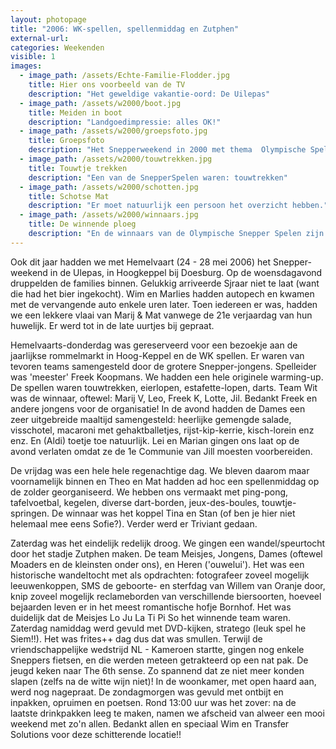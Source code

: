 ```yaml
---
layout: photopage
title: "2006: WK-spellen, spellenmiddag en Zutphen"
external-url:
categories: Weekenden
visible: 1
images:
  - image_path: /assets/Echte-Familie-Flodder.jpg
    title: Hier ons voorbeeld van de TV
    description: "Het geweldige vakantie-oord: De Uilepas"
  - image_path: /assets/w2000/boot.jpg
    title: Meiden in boot
    description: "Landgoedimpressie: alles OK!"
  - image_path: /assets/w2000/groepsfoto.jpg
    title: Groepsfoto
    description: "Het Snepperweekend in 2000 met thema  Olympische Spelen: Frankrijk, Columbia, Belgie, Schotland en Mexico waren vertegenwoordigd." 
  - image_path: /assets/w2000/touwtrekken.jpg
    title: Touwtje trekken
    description: "Een van de SnepperSpelen waren: touwtrekken"
  - image_path: /assets/w2000/schotten.jpg
    title: Schotse Mat
    description: "Er moet natuurlijk een persoon het overzicht hebben."
  - image_path: /assets/w2000/winnaars.jpg
    title: De winnende ploeg
    description: "En de winnaars van de Olympische Snepper Spelen zijn: "
---
```


Ook dit jaar hadden we met Hemelvaart (24 - 28 mei 2006) het Snepper-weekend in de Ulepas, in Hoogkeppel bij Doesburg.
Op de woensdagavond druppelden de families binnen. Gelukkig arriveerde Sjraar niet te laat (want die had het bier ingekocht).
Wim en Marlies hadden autopech en kwamen met de vervangende auto enkele uren later.
Toen iedereen er was, hadden we een lekkere vlaai van Marij & Mat vanwege de 21e verjaardag van hun huwelijk.
Er werd tot in de late uurtjes bij gepraat.

Hemelvaarts-donderdag was gereserveerd voor een bezoekje aan de jaarlijkse rommelmarkt in Hoog-Keppel en de WK spellen. Er waren van tevoren teams samengesteld door de grotere Snepper-jongens. Spelleider was 'meester' Freek Koopmans. We hadden een hele originele warming-up. De spellen waren touwtrekken, eierlopen, estafette-lopen, darts. Team Wit was de winnaar, oftewel: Marij V, Leo, Freek K, Lotte, Jil.
Bedankt Freek en andere jongens voor de organisatie!
In de avond hadden de Dames een zeer uitgebreide maaltijd samengesteld: heerlijke gemengde salade, visschotel, macaroni met gehaktballetjes, rijst-kip-kerrie, kisch-lorein enz enz. En (Aldi) toetje toe natuurlijk.
Lei en Marian gingen ons laat op de avond verlaten omdat ze de 1e Communie van Jill moesten voorbereiden.

De vrijdag was een hele hele regenachtige dag. We bleven daarom maar voornamelijk binnen en Theo en Mat hadden ad hoc een spellenmiddag op de zolder georganiseerd. We hebben ons vermaakt met ping-pong, tafelvoetbal, kegelen, diverse dart-borden, jeux-des-boules, touwtje-springen. De winnaar was het koppel Tina en Stan (of ben je hier niet helemaal mee eens Sofie?).
Verder werd er Triviant gedaan.

Zaterdag was het eindelijk redelijk droog. We gingen een wandel/speurtocht door het stadje Zutphen maken. De team Meisjes, Jongens, Dames (oftewel Moaders en de kleinsten onder ons), en Heren ('ouwelui'). Het was een historische wandeltocht met als opdrachten: fotografeer zoveel mogelijk leeuwenkoppen, SMS de geboorte- en sterfdag van Willem van Oranje door, knip zoveel mogelijk reclameborden van verschillende biersoorten, hoeveel bejaarden leven er in het meest romantische hofje Bornhof.  Het was duidelijk dat de Meisjes Lo Ju La Ti Pi So het winnende team waren.
Zaterdag namiddag werd gevuld met DVD-kijken, stratego (leuk spel he Siem!!). Het was frites++ dag dus dat was smullen.
Terwijl de vriendschappelijke wedstrijd NL - Kameroen startte, gingen nog enkele Sneppers fietsen, en die werden meteen getrakteerd op een nat pak.
De jeugd keken naar The 6th sense. Zo spannend dat ze niet meer konden slapen (zelfs na de witte wijn niet)!
In de woonkamer, met open haard aan, werd nog nagepraat.
De zondagmorgen was gevuld met ontbijt en inpakken, opruimen en poetsen. Rond 13:00 uur was het zover: na de laatste drinkpakken leeg te maken, namen we afscheid van alweer een mooi weekend met zo'n allen. Bedankt allen en speciaal Wim en Transfer Solutions voor deze schitterende locatie!!
